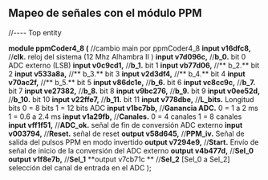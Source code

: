 
## Mapeo de señales con el módulo PPM


//---- Top entity

**module ppmCoder4_8 (**   //cambio main por   ppmCoder4_8
**input v16dfc8,**        //**clk.** reloj del sistema (12 Mhz Alhambra II )
**input v7d096c,**        //**b_0.** bit 0 ADC externo (LSB)
**input v0c9cd1,**        //**b_1.** bit 1 
**input vb77d06,**        //** b_2.** bit 2
**input v533a8a,**        //** b_3.** bit 3
**input v2d3df4,**        //** b_4.** bit 4
**input v70ac2f,**        //** b_5.** bit 5
**input v86dc1e,**        //**b_6.** bit 6
**input vc8cc9c,**        //**b_7.** bit 7
**input ve27382,**        //**b_8.** bit 8
**input v9bc276,**        //**b_9.** bit 9
**input v0ee52d,**        //**b_10.** bit 10
**input v22ffe7,**        //**b_11.** bit 11
**input v778dbe,**        //**L_bits.** Longitud bits  0 = 8 bits 1 = 12 bits ADC
**input v1bc7bb,**        //**Ganancia ADC.**  0 = 1 a 2 ms   1 = 0.6 a 2.4 ms
**input v1a29fb,**        //**Canales.** 0 = 4 canales  1 = 8 canales
**input vff1f51,**        //**ADC_ok.** señal de fin de conversión ADC externo
**input v003794,**        //**Reset.**  señal de reset 
**output v58d645,**       //**PPM_iv.** Señal de salida del pulsos PPM en modo invertido
**output v7294e9,**       //**Start.** Envío de señal de inicio de la conversión del ADC externo
**output v4b477d,**       //**Sel_0**
**output v1f8e7b,**       //**Sel_1**
**output v7cb71c **       //**Sel_2**  [Sel_0 a Sel_2] selección del canal de entrada en el ADC 
);